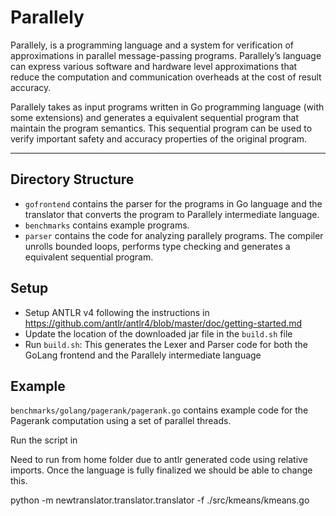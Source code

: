 Parallely
======

Parallely, is a programming language and a system for verification of
approximations in parallel message-passing programs. Parallely’s
language can express various software and hardware level
approximations that reduce the computation and communication
overheads at the cost of result accuracy.

Parallely takes as input programs written in Go programming language
(with some extensions) and generates a equivalent sequential program
that maintain the program semantics. This sequential program can be
used to verify important safety and accuracy properties of the
original program.

---

Directory Structure
-------------------
* `gofrontend` contains the parser for the programs in Go language and
the translator that converts the program to Parallely intermediate language.
* `benchmarks` contains example programs.
* `parser` contains the code for analyzing parallely programs. The
compiler unrolls bounded loops, performs type checking and generates a
equivalent sequential program.

Setup
-------------------

* Setup ANTLR v4 following the instructions in
  https://github.com/antlr/antlr4/blob/master/doc/getting-started.md
* Update the location of the downloaded jar file in the `build.sh`
  file
* Run `build.sh`: This generates the Lexer and Parser code for both
  the GoLang frontend and the Parallely intermediate language

Example
-------------------

`benchmarks/golang/pagerank/pagerank.go` contains example
code for the Pagerank computation using a set of parallel threads.

Run the script in 


Need to run from home folder due to antlr generated code using
relative imports. Once the language is fully finalized we should be
able to change this.

python -m newtranslator.translator.translator -f ./src/kmeans/kmeans.go
